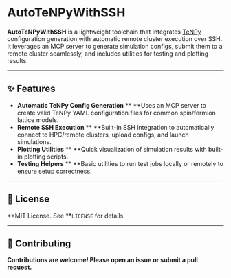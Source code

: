 # AutoTeNPyWithSSH

**AutoTeNPyWithSSH** is a lightweight toolchain that integrates [TeNPy](https://github.com/tenpy/tenpy) configuration generation with automatic remote cluster execution over SSH. It leverages an MCP server to generate simulation configs, submit them to a remote cluster seamlessly, and includes utilities for testing and plotting results.

---

## ✨ Features

* **Automatic TeNPy Config Generation**  **
  **Uses an MCP server to create valid TeNPy YAML configuration files for common spin/fermion lattice models.
* **Remote SSH Execution**  **
  **Built-in SSH integration to automatically connect to HPC/remote clusters, upload configs, and launch simulations.
* **Plotting Utilities**  **
  **Quick visualization of simulation results with built-in plotting scripts.
* **Testing Helpers**  **
  **Basic utilities to run test jobs locally or remotely to ensure setup correctness.

---

## 📜 License

**MIT License. See **`LICENSE` for details.

---

## 🤝 Contributing

**Contributions are welcome! Please open an issue or submit a pull request.**
